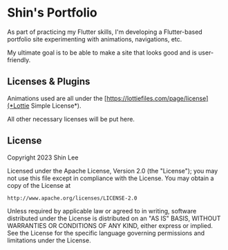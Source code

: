 # Shin's Portfolio

As part of practicing my Flutter skills, I'm developing a Flutter-based portfolio site experimenting with animations, navigations, etc.

My ultimate goal is to be able to make a site that looks good and is user-friendly. 

## Licenses & Plugins

Animations used are all under the [https://lottiefiles.com/page/license](*Lottie Simple License*).

All other necessary licenses will be put here.

## License
Copyright 2023 Shin Lee

Licensed under the Apache License, Version 2.0 (the "License");
you may not use this file except in compliance with the License.
You may obtain a copy of the License at

    http://www.apache.org/licenses/LICENSE-2.0

Unless required by applicable law or agreed to in writing, software
distributed under the License is distributed on an "AS IS" BASIS,
WITHOUT WARRANTIES OR CONDITIONS OF ANY KIND, either express or implied.
See the License for the specific language governing permissions and
limitations under the License.
